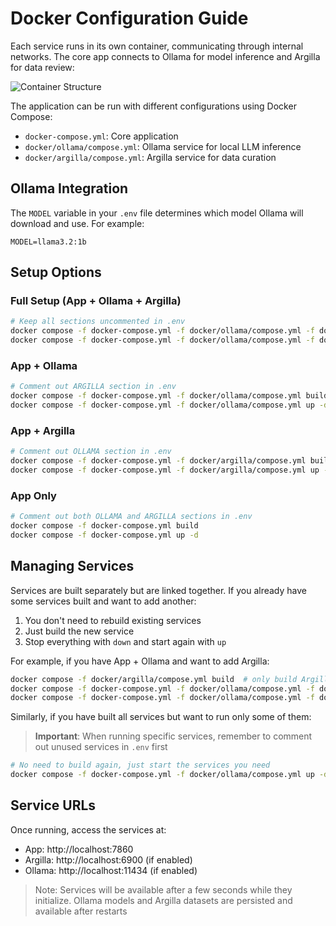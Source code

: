 # Docker Configuration Guide

Each service runs in its own container, communicating through internal networks. The core app connects to Ollama for model inference and Argilla for data review:

![Container Structure](https://cdn-uploads.huggingface.co/production/uploads/64461026e1fd8d65b27e6187/Uz-kDOBrV-_GahUrc1K_O.png)

The application can be run with different configurations using Docker Compose:

- `docker-compose.yml`: Core application
- `docker/ollama/compose.yml`: Ollama service for local LLM inference
- `docker/argilla/compose.yml`: Argilla service for data curation

## Ollama Integration

The `MODEL` variable in your `.env` file determines which model Ollama will download and use. For example:
```env
MODEL=llama3.2:1b
```

## Setup Options

### Full Setup (App + Ollama + Argilla)
```bash
# Keep all sections uncommented in .env
docker compose -f docker-compose.yml -f docker/ollama/compose.yml -f docker/argilla/compose.yml build
docker compose -f docker-compose.yml -f docker/ollama/compose.yml -f docker/argilla/compose.yml up -d
```

### App + Ollama
```bash
# Comment out ARGILLA section in .env
docker compose -f docker-compose.yml -f docker/ollama/compose.yml build
docker compose -f docker-compose.yml -f docker/ollama/compose.yml up -d
```

### App + Argilla
```bash
# Comment out OLLAMA section in .env
docker compose -f docker-compose.yml -f docker/argilla/compose.yml build
docker compose -f docker-compose.yml -f docker/argilla/compose.yml up -d
```

### App Only
```bash
# Comment out both OLLAMA and ARGILLA sections in .env
docker compose -f docker-compose.yml build
docker compose -f docker-compose.yml up -d
```

## Managing Services

Services are built separately but are linked together. If you already have some services built and want to add another:

1. You don't need to rebuild existing services
2. Just build the new service
3. Stop everything with `down` and start again with `up`

For example, if you have App + Ollama and want to add Argilla:
```bash
docker compose -f docker/argilla/compose.yml build  # only build Argilla
docker compose -f docker-compose.yml -f docker/ollama/compose.yml -f docker/argilla/compose.yml down
docker compose -f docker-compose.yml -f docker/ollama/compose.yml -f docker/argilla/compose.yml up -d
```

Similarly, if you have built all services but want to run only some of them:
> **Important**: When running specific services, remember to comment out unused services in `.env` first

```bash
# No need to build again, just start the services you need
docker compose -f docker-compose.yml -f docker/ollama/compose.yml up -d  # start only App + Ollama
```

## Service URLs

Once running, access the services at:
- App: http://localhost:7860
- Argilla: http://localhost:6900 (if enabled)
- Ollama: http://localhost:11434 (if enabled)

> Note:  Services will be available after a few seconds while they initialize. Ollama models and Argilla datasets are persisted and available after restarts